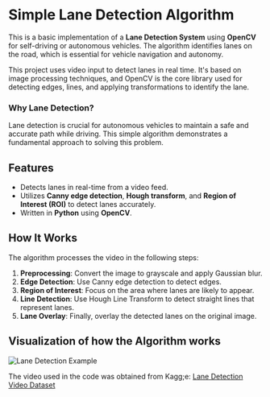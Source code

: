 # Simple Lane Detection Algorithm

This is a basic implementation of a **Lane Detection System** using **OpenCV** for self-driving or autonomous vehicles. The algorithm identifies lanes on the road, which is essential for vehicle navigation and autonomy.

This project uses video input to detect lanes in real time. It's based on image processing techniques, and OpenCV is the core library used for detecting edges, lines, and applying transformations to identify the lane.

### Why Lane Detection?
Lane detection is crucial for autonomous vehicles to maintain a safe and accurate path while driving. This simple algorithm demonstrates a fundamental approach to solving this problem.
## Features
- Detects lanes in real-time from a video feed.
- Utilizes **Canny edge detection**, **Hough transform**, and **Region of Interest (ROI)** to detect lanes accurately.
- Written in **Python** using **OpenCV**.

## How It Works

The algorithm processes the video in the following steps:
1. **Preprocessing**: Convert the image to grayscale and apply Gaussian blur.
2. **Edge Detection**: Use Canny edge detection to detect edges.
3. **Region of Interest**: Focus on the area where lanes are likely to appear.
4. **Line Detection**: Use Hough Line Transform to detect straight lines that represent lanes.
5. **Lane Overlay**: Finally, overlay the detected lanes on the original image.

## Visualization of how the Algorithm works

![Lane Detection Example](https://github.com/ahmaddaoud2003/Simple-Lane-Detection-Algorithm/assets/145913339/2ea1eeb7-6ac4-4f13-b90a-a3dab2fc0e41)


The video used in the code was obtained from Kagg;e:
[Lane Detection Video Dataset](https://www.kaggle.com/datasets/dpamgautam/video-file-for-lane-detection-project)
